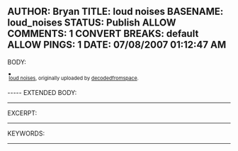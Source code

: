 AUTHOR: Bryan
TITLE: loud noises
BASENAME: loud_noises
STATUS: Publish
ALLOW COMMENTS: 1
CONVERT BREAKS: __default__
ALLOW PINGS: 1
DATE: 07/08/2007 01:12:47 AM
-----
BODY:
<style type="text/css">
.flickr-photo { border: solid 2px #000000; }
.flickr-yourcomment { }
.flickr-frame { text-align: left; padding: 3px; }
.flickr-caption { font-size: 0.8em; margin-top: 0px; }
</style>

<div class="flickr-frame">
	<a href="http://www.flickr.com/photos/go2sleep/559729507/" title="photo sharing"><img src="http://farm2.static.flickr.com/1333/559729507_d8172abaa5.jpg" class="flickr-photo" alt="" /></a>
<br />
	<span class="flickr-caption"><a href="http://www.flickr.com/photos/go2sleep/559729507/">loud noises</a>, originally uploaded by <a href="http://www.flickr.com/people/go2sleep/">decodedfromspace</a>.</span>
</div>
				
<p class="flickr-yourcomment">
	
</p>
-----
EXTENDED BODY:

-----
EXCERPT:

-----
KEYWORDS:

-----


